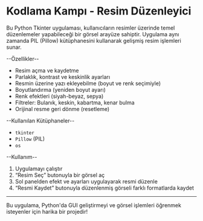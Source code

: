 # Kodlama Kampı - Resim Düzenleyici

Bu Python Tkinter uygulaması, kullanıcıların resimler üzerinde temel düzenlemeler yapabileceği bir görsel arayüze sahiptir. Uygulama aynı zamanda PIL (Pillow) kütüphanesini kullanarak gelişmiş resim işlemleri sunar.

--Özellikler--

- Resim açma ve kaydetme
- Parlaklık, kontrast ve keskinlik ayarları
- Resmin üzerine yazı ekleyebilme (boyut ve renk seçimiyle)
- Boyutlandırma (yeniden boyut ayarı)
- Renk efektleri (siyah-beyaz, sepya)
- Filtreler: Bulanık, keskin, kabartma, kenar bulma
- Orijinal resme geri dönme (resetleme)

--Kullanılan Kütüphaneler--

- `tkinter`
- `Pillow` (PIL)
- `os`

--Kullanım--

1. Uygulamayı çalıştır
2. “Resim Seç” butonuyla bir görsel aç
3. Sol panelden efekt ve ayarları uygulayarak resmi düzenle
4. “Resmi Kaydet” butonuyla düzenlenmiş görseli farklı formatlarda kaydet

---

Bu uygulama, Python'da GUI geliştirmeyi ve görsel işlemleri öğrenmek isteyenler için harika bir projedir!